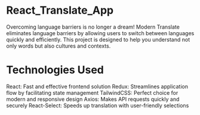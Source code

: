 
# React_Translate_App
Overcoming language barriers is no longer a dream! Modern Translate eliminates language barriers by allowing users to switch between languages ​​quickly and efficiently. This project is designed to help you understand not only words but also cultures and contexts. 


# Technologies Used
React: Fast and effective frontend solution
Redux: Streamlines application flow by facilitating state management TailwindCSS: Perfect choice for modern and responsive design Axios: Makes API requests quickly and securely
React-Select: Speeds up translation with user-friendly selections
